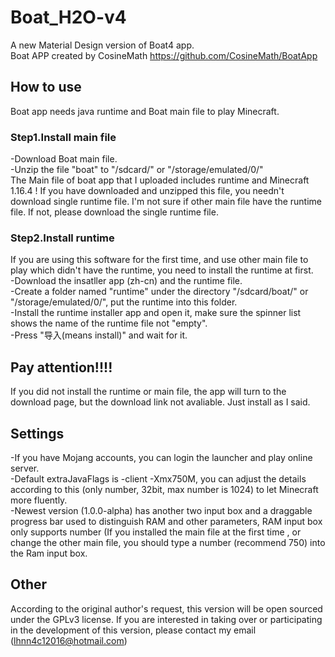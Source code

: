 # Boat_H2O-v4
A new Material Design version of Boat4 app.  
Boat APP created by CosineMath https://github.com/CosineMath/BoatApp
## How to use
Boat app needs java runtime and Boat main file to play Minecraft.
### Step1.Install main file
-Download Boat main file.  
-Unzip the file "boat" to "/sdcard/" or "/storage/emulated/0/"  
The Main file of boat app that I uploaded includes runtime and Minecraft 1.16.4 ! If you have downloaded and unzipped this file, you needn't download single runtime file. I'm not sure if other main file have the runtime file. If not, please download the single runtime file.
### Step2.Install runtime
If you are using this software for the first time, and use other main file to play which didn't have the runtime, you need to install the runtime at first.  
-Download the insatller app (zh-cn) and the runtime file.  
-Create a folder named "runtime" under the directory "/sdcard/boat/" or "/storage/emulated/0/", put the runtime into this folder.  
-Install the runtime installer app and open it, make sure the spinner list shows the name of the runtime file not "empty".  
-Press "导入(means install)" and wait for it.
## Pay attention!!!!
If you did not install the runtime or main file, the app will turn to the download page, but the download link not avaliable. Just install as I said.
## Settings
-If you have Mojang accounts, you can login the launcher and play online server.  
-Default extraJavaFlags is -client -Xmx750M, you can adjust the details according to this (only number, 32bit, max number is 1024) to let Minecraft more fluently.  
-Newest version (1.0.0-alpha) has another two input box and a draggable progress bar used to distinguish RAM and other parameters, RAM input box only supports number (If you installed the main file at the first time , or change the other main file, you should type a number (recommend 750) into the Ram input box.  
## Other
According to the original author's request, this version will be open sourced under the GPLv3 license. If you are interested in taking over or participating in the development of this version, please contact my email (lhnn4c12016@hotmail.com)
